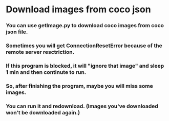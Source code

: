 # Download images from coco json 

### You can use getImage.py to download coco images from coco json file.  
### Sometimes you will get ConnectionResetError because of the remote server resctriction.
### If this program is blocked, it will "ignore that image" and sleep 1 min and then continute to run.
### So, after finishing the program, maybe you will miss some images.
### You can run it and redownload. (Images you've downloaded won't be downloaded again.)
